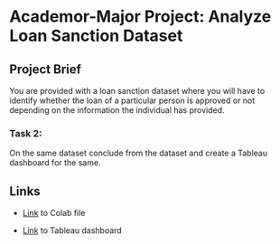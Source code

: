 # Academor-Major Project: Analyze Loan Sanction Dataset

## Project Brief 

You are provided with a loan sanction dataset where you will have to identify whether the loan of a particular person is approved or not depending on the information the individual has provided.

### Task 2: 
On the same dataset conclude from the dataset and create a Tableau dashboard for the same.

## Links

-	[Link](https://colab.research.google.com/drive/16QqxLAVzDi5mN6XWoXjEJpG6bZPcwPDD?usp=sharing) to Colab file

-	[Link](https://public.tableau.com/app/profile/sheetal.mishra/viz/LoanSanctionDashboard/LoanSanctionDashboard?publish=yes) to Tableau dashboard

